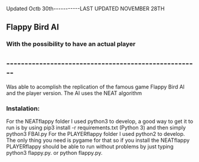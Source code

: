 Updated Octb 30th-----------LAST UPDATED NOVEMBER 28TH 
## Flappy Bird AI 
### With the possibility to have an actual player 
## -----------------------------------------------------
Was able to acomplish the replication of the famous game Flappy Bird AI and the player version.
The AI uses the NEAT algorithm 

### Instalation:
For the NEATflappy folder I used python3 to develop, a good way to get it to run is by using pip3 install -r requirements.txt (Python 3) and then simply python3 FBAI.py
For the PLAYERflappy folder I used python2 to develop. The only thing you need is pygame for that so if you install the NEATflappy PLAYERflappy should be able to run without problems by just typing python3 flappy.py. or python flappy.py.
